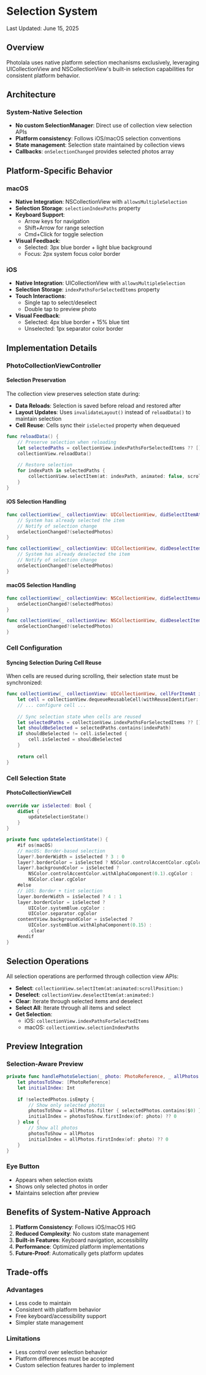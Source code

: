 # Selection System

Last Updated: June 15, 2025

## Overview

Photolala uses native platform selection mechanisms exclusively, leveraging UICollectionView and NSCollectionView's built-in selection capabilities for consistent platform behavior.

## Architecture

### System-Native Selection
- **No custom SelectionManager**: Direct use of collection view selection APIs
- **Platform consistency**: Follows iOS/macOS selection conventions
- **State management**: Selection state maintained by collection views
- **Callbacks**: `onSelectionChanged` provides selected photos array

## Platform-Specific Behavior

### macOS
- **Native Integration**: NSCollectionView with `allowsMultipleSelection`
- **Selection Storage**: `selectionIndexPaths` property
- **Keyboard Support**: 
  - Arrow keys for navigation
  - Shift+Arrow for range selection
  - Cmd+Click for toggle selection
- **Visual Feedback**:
  - Selected: 3px blue border + light blue background
  - Focus: 2px system focus color border

### iOS
- **Native Integration**: UICollectionView with `allowsMultipleSelection`
- **Selection Storage**: `indexPathsForSelectedItems` property
- **Touch Interactions**:
  - Single tap to select/deselect
  - Double tap to preview photo
- **Visual Feedback**:
  - Selected: 4px blue border + 15% blue tint
  - Unselected: 1px separator color border

## Implementation Details

### PhotoCollectionViewController

#### Selection Preservation
The collection view preserves selection state during:
- **Data Reloads**: Selection is saved before reload and restored after
- **Layout Updates**: Uses `invalidateLayout()` instead of `reloadData()` to maintain selection
- **Cell Reuse**: Cells sync their `isSelected` property when dequeued

```swift
func reloadData() {
    // Preserve selection when reloading
    let selectedPaths = collectionView.indexPathsForSelectedItems ?? []
    collectionView.reloadData()
    
    // Restore selection
    for indexPath in selectedPaths {
        collectionView.selectItem(at: indexPath, animated: false, scrollPosition: [])
    }
}
```

#### iOS Selection Handling
```swift
func collectionView(_ collectionView: UICollectionView, didSelectItemAt indexPath: IndexPath) {
    // System has already selected the item
    // Notify of selection change
    onSelectionChanged?(selectedPhotos)
}

func collectionView(_ collectionView: UICollectionView, didDeselectItemAt indexPath: IndexPath) {
    // System has already deselected the item
    // Notify of selection change
    onSelectionChanged?(selectedPhotos)
}
```

#### macOS Selection Handling
```swift
func collectionView(_ collectionView: NSCollectionView, didSelectItemsAt indexPaths: Set<IndexPath>) {
    onSelectionChanged?(selectedPhotos)
}

func collectionView(_ collectionView: NSCollectionView, didDeselectItemsAt indexPaths: Set<IndexPath>) {
    onSelectionChanged?(selectedPhotos)
}
```

### Cell Configuration

#### Syncing Selection During Cell Reuse
When cells are reused during scrolling, their selection state must be synchronized:

```swift
func collectionView(_ collectionView: UICollectionView, cellForItemAt indexPath: IndexPath) -> UICollectionViewCell {
    let cell = collectionView.dequeueReusableCell(withReuseIdentifier: "PhotoCell", for: indexPath)
    // ... configure cell ...
    
    // Sync selection state when cells are reused
    let selectedPaths = collectionView.indexPathsForSelectedItems ?? []
    let shouldBeSelected = selectedPaths.contains(indexPath)
    if shouldBeSelected != cell.isSelected {
        cell.isSelected = shouldBeSelected
    }
    
    return cell
}
```

### Cell Selection State

#### PhotoCollectionViewCell
```swift
override var isSelected: Bool {
    didSet {
        updateSelectionState()
    }
}

private func updateSelectionState() {
    #if os(macOS)
    // macOS: Border-based selection
    layer?.borderWidth = isSelected ? 3 : 0
    layer?.borderColor = isSelected ? NSColor.controlAccentColor.cgColor : nil
    layer?.backgroundColor = isSelected ? 
        NSColor.controlAccentColor.withAlphaComponent(0.1).cgColor : 
        NSColor.clear.cgColor
    #else
    // iOS: Border + tint selection
    layer.borderWidth = isSelected ? 4 : 1
    layer.borderColor = isSelected ? 
        UIColor.systemBlue.cgColor : 
        UIColor.separator.cgColor
    contentView.backgroundColor = isSelected ? 
        UIColor.systemBlue.withAlphaComponent(0.15) : 
        .clear
    #endif
}
```

## Selection Operations

All selection operations are performed through collection view APIs:

- **Select**: `collectionView.selectItem(at:animated:scrollPosition:)`
- **Deselect**: `collectionView.deselectItem(at:animated:)`
- **Clear**: Iterate through selected items and deselect
- **Select All**: Iterate through all items and select
- **Get Selection**: 
  - iOS: `collectionView.indexPathsForSelectedItems`
  - macOS: `collectionView.selectionIndexPaths`

## Preview Integration

### Selection-Aware Preview
```swift
private func handlePhotoSelection(_ photo: PhotoReference, _ allPhotos: [PhotoReference]) {
    let photosToShow: [PhotoReference]
    let initialIndex: Int
    
    if !selectedPhotos.isEmpty {
        // Show only selected photos
        photosToShow = allPhotos.filter { selectedPhotos.contains($0) }
        initialIndex = photosToShow.firstIndex(of: photo) ?? 0
    } else {
        // Show all photos
        photosToShow = allPhotos
        initialIndex = allPhotos.firstIndex(of: photo) ?? 0
    }
}
```

### Eye Button
- Appears when selection exists
- Shows only selected photos in order
- Maintains selection after preview

## Benefits of System-Native Approach

1. **Platform Consistency**: Follows iOS/macOS HIG
2. **Reduced Complexity**: No custom state management
3. **Built-in Features**: Keyboard navigation, accessibility
4. **Performance**: Optimized platform implementations
5. **Future-Proof**: Automatically gets platform updates

## Trade-offs

### Advantages
- Less code to maintain
- Consistent with platform behavior
- Free keyboard/accessibility support
- Simpler state management

### Limitations
- Less control over selection behavior
- Platform differences must be accepted
- Custom selection features harder to implement